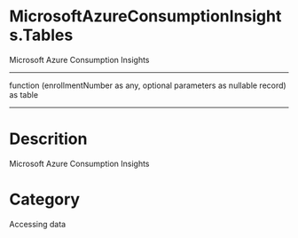﻿# MicrosoftAzureConsumptionInsights.Tables
Microsoft Azure Consumption Insights
***
function (enrollmentNumber as any, optional parameters as nullable record) as table
***
# Descrition 
Microsoft Azure Consumption Insights
# Category 
Accessing data

